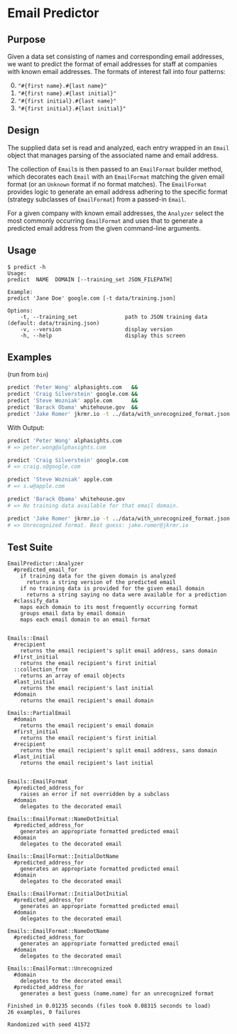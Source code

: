 Email Predictor
================

Purpose
--------

Given a data set consisting of names and corresponding email addresses, we want
to predict the format of email addresses for staff at companies with known email
addresses. The formats of interest fall into four patterns:

00. `"#{first name}.#{last name}"`
00. `"#{first name}.#{last initial}"`
00. `"#{first initial}.#{last name}"`
00. `"#{first initial}.#{last initial}"`

Design
-------

The supplied data set is read and analyzed, each entry wrapped in an `Email`
object that manages parsing of the associated name and email address.

The collection of `Email`s is then passed to an `EmailFormat` builder method,
which decorates each `Email` with an `EmailFormat` matching the given email
format (or an `Unknown` format if no format matches). The `EmailFormat` provides
logic to generate an email address adhering to the specific format (strategy
subclasses of `EmailFormat`) from a passed-in `Email`.

For a given company with known email addresses, the `Analyzer` select the most
commonly occurring `EmailFormat` and uses that to generate a predicted email
address from the given command-line arguments.


Usage
-----

```
$ predict -h
Usage:
predict  NAME  DOMAIN [--training_set JSON_FILEPATH]

Example:
predict 'Jane Doe' google.com [-t data/training.json]

Options:
    -t, --training_set               path to JSON training data (default: data/training.json)
    -v, --version                    display version
    -h, --help                       display this screen
```

Examples
--------
(run from `bin`)

```sh
predict 'Peter Wong' alphasights.com   &&
predict 'Craig Silverstein' google.com &&
predict 'Steve Wozniak' apple.com      &&
predict 'Barack Obama' whitehouse.gov  &&
predict 'Jake Romer' jkrmr.io -t ../data/with_unrecognized_format.json
```

With Output:

```sh
predict 'Peter Wong' alphasights.com
# => peter.wong@alphasights.com

predict 'Craig Silverstein' google.com
# => craig.s@google.com

predict 'Steve Wozniak' apple.com
# => s.w@apple.com

predict 'Barack Obama' whitehouse.gov
# => No training data available for that email domain.

predict 'Jake Romer' jkrmr.io -t ../data/with_unrecognized_format.json
# => Unrecognized format. Best guess: jake.romer@jkrmr.io
```

Test Suite
----------

```
EmailPredictor::Analyzer
  #predicted_email_for
    if training data for the given domain is analyzed
      returns a string version of the predicted email
    if no training data is provided for the given email domain
      returns a string saying no data were available for a prediction
  #classify_data
    maps each domain to its most frequently occurring format
    groups email data by email domain
    maps each email domain to an email format


Emails::Email
  #recipient
    returns the email recipient's split email address, sans domain
  #first_initial
    returns the email recipient's first initial
  ::collection_from
    returns an array of email objects
  #last_initial
    returns the email recipient's last initial
  #domain
    returns the email recipient's email domain

Emails::PartialEmail
  #domain
    returns the email recipient's email domain
  #first_initial
    returns the email recipient's first initial
  #recipient
    returns the email recipient's split email address, sans domain
  #last_initial
    returns the email recipient's last initial


Emails::EmailFormat
  #predicted_address_for
    raises an error if not overridden by a subclass
  #domain
    delegates to the decorated email

Emails::EmailFormat::NameDotInitial
  #predicted_address_for
    generates an appropriate formatted predicted email
  #domain
    delegates to the decorated email

Emails::EmailFormat::InitialDotName
  #predicted_address_for
    generates an appropriate formatted predicted email
  #domain
    delegates to the decorated email

Emails::EmailFormat::InitialDotInitial
  #predicted_address_for
    generates an appropriate formatted predicted email
  #domain
    delegates to the decorated email

Emails::EmailFormat::NameDotName
  #predicted_address_for
    generates an appropriate formatted predicted email
  #domain
    delegates to the decorated email

Emails::EmailFormat::Unrecognized
  #domain
    delegates to the decorated email
  #predicted_address_for
    generates a best guess (name.name) for an unrecognized format

Finished in 0.01235 seconds (files took 0.08315 seconds to load)
26 examples, 0 failures

Randomized with seed 41572

```
